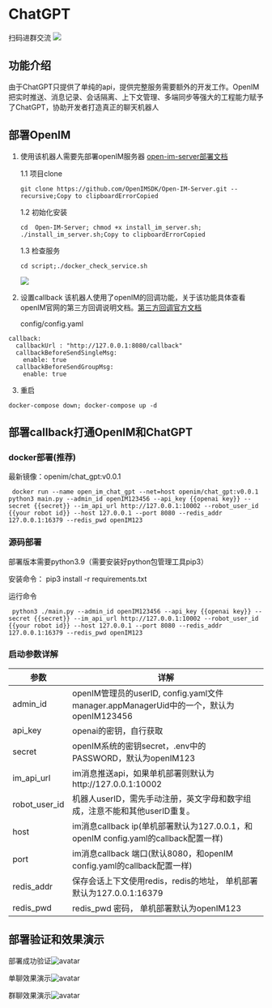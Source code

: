 # ChatGPT
扫码进群交流
![](https://github.com/EthanForAi/ChatGPT/blob/main/img/wechat.jpg)
## 功能介绍

由于ChatGPT只提供了单纯的api，提供完整服务需要额外的开发工作。OpenIM把实时推送、消息记录、会话隔离、上下文管理、多端同步等强大的工程能力赋予了ChatGPT，协助开发者打造真正的聊天机器人

## 部署OpenIM

1. 使用该机器人需要先部署openIM服务器 [open-im-server部署文档](https://doc.rentsoft.cn/#/v2/validation/all)

   1.1 项目clone

   ```
   git clone https://github.com/OpenIMSDK/Open-IM-Server.git --recursive;Copy to clipboardErrorCopied
   ```

   1.2 初始化安装

   ```
   cd  Open-IM-Server; chmod +x install_im_server.sh; ./install_im_server.sh;Copy to clipboardErrorCopied
   ```

   1.3 检查服务

   ```
   cd script;./docker_check_service.sh
   ```

   ![](https://github.com/EthanForAi/ChatGPT/blob/main/docs/docker_success.png)

2. 设置callback
   该机器人使用了openIM的回调功能，关于该功能具体查看openIM官网的第三方回调说明文档。[第三方回调官方文档](https://doc.rentsoft.cn/#/callback/callback)

   config/config.yaml

```
callback:
  callbackUrl : "http://127.0.0.1:8080/callback"
  callbackBeforeSendSingleMsg:
    enable: true 
  callbackBeforeSendGroupMsg:
    enable: true
```

3. 重启

```
docker-compose down; docker-compose up -d
```

## 部署callback打通OpenIM和ChatGPT

### docker部署(推荐)

最新镜像：openim/chat_gpt:v0.0.1

```
 docker run --name open_im_chat_gpt --net=host openim/chat_gpt:v0.0.1 python3 main.py --admin_id openIM123456 --api_key {{openai key}} --secret {{secret}} --im_api_url http://127.0.0.1:10002 --robot_user_id {{your robot id}} --host 127.0.0.1 --port 8080 --redis_addr 127.0.0.1:16379 --redis_pwd openIM123
```

###  源码部署

部署版本需要python3.9（需要安装好python包管理工具pip3）

安装命令： pip3 install -r requirements.txt

运行命令

```
 python3 ./main.py --admin_id openIM123456 --api_key {{openai key}} --secret {{secret}} --im_api_url http://127.0.0.1:10002 --robot_user_id {{your robot id}} --host 127.0.0.1 --port 8080 --redis_addr 127.0.0.1:16379 --redis_pwd openIM123
```

### 启动参数详解

| 参数          | 详解                                                         |
| ------------- | ------------------------------------------------------------ |
| admin_id      | openIM管理员的userID, config.yaml文件manager.appManagerUid中的一个，默认为openIM123456 |
| api_key       | openai的密钥，自行获取                                       |
| secret        | openIM系统的密钥secret，.env中的PASSWORD，默认为openIM123    |
| im_api_url    | im消息推送api，如果单机部署则默认为http://127.0.0.1:10002    |
| robot_user_id | 机器人userID，需先手动注册，英文字母和数字组成，注意不能和其他userID重复。 |
| host          | im消息callback ip(单机部署默认为127.0.0.1，和openIM config.yaml的callback配置一样) |
| port          | im消息callback 端口(默认8080，和openIM config.yaml的callback配置一样) |
| redis_addr    | 保存会话上下文使用redis，redis的地址， 单机部署默认为127.0.0.1:16379 |
| redis_pwd     | redis_pwd 密码， 单机部署默认为openIM123                     |


## 部署验证和效果演示

部署成功验证![avatar](https://github.com/EthanForAi/ChatGPT/blob/main/img/deploy.png)

单聊效果演示![avatar](https://github.com/EthanForAi/ChatGPT/blob/main/img/single.jpg)


群聊效果演示![avatar](https://github.com/EthanForAi/ChatGPT/blob/main/img/group.jpg)


